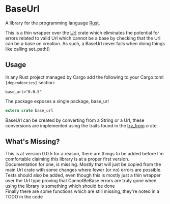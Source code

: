 # BaseUrl

A library for the programming language [Rust](https://www.rust-lang.org).

This is a thin wrapper over the [Url](https://crates.io/crates/url) crate which eliminates the potential
for errors related to valid Url which cannot be a base by checking that the Url can be a base on 
creation. As such, a BaseUrl never fails when doing things like calling set_path()

## Usage

In any Rust project managed by Cargo add the following to your Cargo.toml ```[dependencies]``` section:
```
base_url="0.0.5"
```
The package exposes a single package, base_url
```rust
extern crate base_url
```
BaseUrl can be created by converting from a String or a Url, these conversions are implemented using
the traits found in the [try_from](https://crates.io/crates/try_from) crate.

## What's Missing?

This is at version 0.0.5 for a reason, there are things to be added before I'm comfortable claiming 
this library is at a proper first version.  
Documentation for one, is missing. Mostly that will just be copied from the main Url crate with some
changes where fewer (or no) errors are possible.  
Tests should also be added, even though this is mostly just a thin wrapper over the Url type proving
that CannotBeBase errors are truly gone when using the library is something which should be done  
Finally there are some functions which are still missing, they're noted in a TODO in the code

